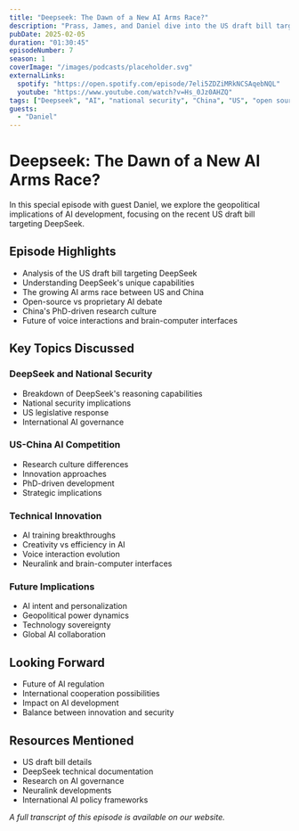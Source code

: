 ```yaml
---
title: "Deepseek: The Dawn of a New AI Arms Race?"
description: "Prass, James, and Daniel dive into the US draft bill targeting DeepSeek, a reasoning AI model, and its national security implications. They break down what sets DeepSeek apart, the AI arms race between the US and China, and the tension between open-source and proprietary AI."
pubDate: 2025-02-05
duration: "01:30:45"
episodeNumber: 7
season: 1
coverImage: "/images/podcasts/placeholder.svg"
externalLinks:
  spotify: "https://open.spotify.com/episode/7eli5ZDZiMRkNCSAqebNQL"
  youtube: "https://www.youtube.com/watch?v=Hs_0Jz0AHZQ"
tags: ["Deepseek", "AI", "national security", "China", "US", "open source", "AI policy", "Neuralink"]
guests:
  - "Daniel"
---
```


# Deepseek: The Dawn of a New AI Arms Race?

In this special episode with guest Daniel, we explore the geopolitical implications of AI development, focusing on the recent US draft bill targeting DeepSeek.

## Episode Highlights

- Analysis of the US draft bill targeting DeepSeek
- Understanding DeepSeek's unique capabilities
- The growing AI arms race between US and China
- Open-source vs proprietary AI debate
- China's PhD-driven research culture
- Future of voice interactions and brain-computer interfaces

## Key Topics Discussed

### DeepSeek and National Security
- Breakdown of DeepSeek's reasoning capabilities
- National security implications
- US legislative response
- International AI governance

### US-China AI Competition
- Research culture differences
- Innovation approaches
- PhD-driven development
- Strategic implications

### Technical Innovation
- AI training breakthroughs
- Creativity vs efficiency in AI
- Voice interaction evolution
- Neuralink and brain-computer interfaces

### Future Implications
- AI intent and personalization
- Geopolitical power dynamics
- Technology sovereignty
- Global AI collaboration

## Looking Forward
- Future of AI regulation
- International cooperation possibilities
- Impact on AI development
- Balance between innovation and security

## Resources Mentioned

- US draft bill details
- DeepSeek technical documentation
- Research on AI governance
- Neuralink developments
- International AI policy frameworks

*A full transcript of this episode is available on our website.* 
